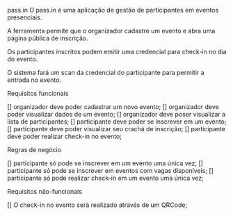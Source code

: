 pass.in
O pass.in é uma aplicação de gestão de participantes em eventos presenciais.

A ferramenta permite que o organizador cadastre um evento e abra uma página pública de inscrição.

Os participantes inscritos podem emitir uma credencial para check-in no dia do evento.

O sistema fará um scan da credencial do participante para permitir a entrada no evento.

Requisitos funcionais

 [] organizador deve poder cadastrar um novo evento;
 [] organizador deve poder visualizar dados de um evento;
 [] organizador deve poser visualizar a lista de participantes;
 [] participante deve poder se inscrever em um evento;
 [] participante deve poder visualizar seu crachá de inscrição;
 [] participante deve poder realizar check-in no evento;

Regras de negócio

 [] participante só pode se inscrever em um evento uma única vez;
 [] participante só pode se inscrever em eventos com vagas disponíveis;
 [] participante só pode realizar check-in em um evento uma única vez;

Requisitos não-funcionais

 [] O check-in no evento será realizado através de um QRCode;
